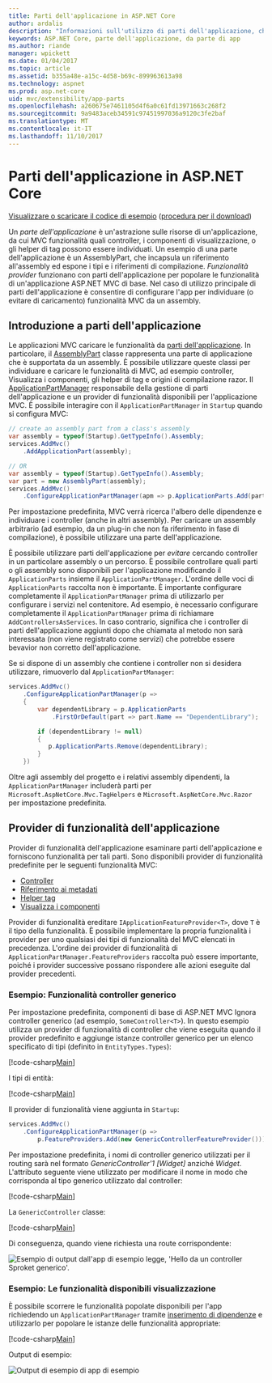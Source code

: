 ```yaml
---
title: Parti dell'applicazione in ASP.NET Core
author: ardalis
description: "Informazioni sull'utilizzo di parti dell'applicazione, che sono abstrations sulle risorse di un'app, configurare l'app per individuare o evitare di caricare le funzionalità da un assembly."
keywords: ASP.NET Core, parte dell'applicazione, da parte di app
ms.author: riande
manager: wpickett
ms.date: 01/04/2017
ms.topic: article
ms.assetid: b355a48e-a15c-4d58-b69c-899963613a98
ms.technology: aspnet
ms.prod: asp.net-core
uid: mvc/extensibility/app-parts
ms.openlocfilehash: a260675e7461105d4f6a0c61fd13971663c268f2
ms.sourcegitcommit: 9a9483aceb34591c97451997036a9120c3fe2baf
ms.translationtype: MT
ms.contentlocale: it-IT
ms.lasthandoff: 11/10/2017
---
```

# <a name="application-parts-in-aspnet-core"></a>Parti dell'applicazione in ASP.NET Core

[Visualizzare o scaricare il codice di esempio](https://github.com/aspnet/Docs/tree/master/aspnetcore/mvc/advanced/app-parts/sample) ([procedura per il download](xref:tutorials/index#how-to-download-a-sample))

Un *parte dell'applicazione* è un'astrazione sulle risorse di un'applicazione, da cui MVC funzionalità quali controller, i componenti di visualizzazione, o gli helper di tag possono essere individuati. Un esempio di una parte dell'applicazione è un AssemblyPart, che incapsula un riferimento all'assembly ed espone i tipi e i riferimenti di compilazione. *Funzionalità provider* funzionano con parti dell'applicazione per popolare le funzionalità di un'applicazione ASP.NET MVC di base. Nel caso di utilizzo principale di parti dell'applicazione è consentire di configurare l'app per individuare (o evitare di caricamento) funzionalità MVC da un assembly.

## <a name="introducing-application-parts"></a>Introduzione a parti dell'applicazione

Le applicazioni MVC caricare le funzionalità da [parti dell'applicazione](/aspnet/core/api/microsoft.aspnetcore.mvc.applicationparts.applicationpart). In particolare, il [AssemblyPart](/aspnet/core/api/microsoft.aspnetcore.mvc.applicationparts.assemblypart#Microsoft_AspNetCore_Mvc_ApplicationParts_AssemblyPart) classe rappresenta una parte di applicazione che è supportata da un assembly. È possibile utilizzare queste classi per individuare e caricare le funzionalità di MVC, ad esempio controller, Visualizza i componenti, gli helper di tag e origini di compilazione razor. Il [ApplicationPartManager](/aspnet/core/api/microsoft.aspnetcore.mvc.applicationparts.applicationpartmanager) responsabile della gestione di parti dell'applicazione e un provider di funzionalità disponibili per l'applicazione MVC. È possibile interagire con il `ApplicationPartManager` in `Startup` quando si configura MVC:

```csharp
// create an assembly part from a class's assembly
var assembly = typeof(Startup).GetTypeInfo().Assembly;
services.AddMvc()
    .AddApplicationPart(assembly);

// OR
var assembly = typeof(Startup).GetTypeInfo().Assembly;
var part = new AssemblyPart(assembly);
services.AddMvc()
    .ConfigureApplicationPartManager(apm => p.ApplicationParts.Add(part));
```

Per impostazione predefinita, MVC verrà ricerca l'albero delle dipendenze e individuare i controller (anche in altri assembly). Per caricare un assembly arbitrario (ad esempio, da un plug-in che non fa riferimento in fase di compilazione), è possibile utilizzare una parte dell'applicazione.

È possibile utilizzare parti dell'applicazione per *evitare* cercando controller in un particolare assembly o un percorso. È possibile controllare quali parti o gli assembly sono disponibili per l'applicazione modificando il `ApplicationParts` insieme il `ApplicationPartManager`. L'ordine delle voci di `ApplicationParts` raccolta non è importante. È importante configurare completamente il `ApplicationPartManager` prima di utilizzarlo per configurare i servizi nel contenitore. Ad esempio, è necessario configurare completamente il `ApplicationPartManager` prima di richiamare `AddControllersAsServices`. In caso contrario, significa che i controller di parti dell'applicazione aggiunti dopo che chiamata al metodo non sarà interessata (non viene registrato come servizi) che potrebbe essere bevavior non corretto dell'applicazione.

Se si dispone di un assembly che contiene i controller non si desidera utilizzare, rimuoverlo dal `ApplicationPartManager`:

```csharp
services.AddMvc()
    .ConfigureApplicationPartManager(p =>
    {
        var dependentLibrary = p.ApplicationParts
            .FirstOrDefault(part => part.Name == "DependentLibrary");

        if (dependentLibrary != null)
        {
           p.ApplicationParts.Remove(dependentLibrary);
        }
    })
```

Oltre agli assembly del progetto e i relativi assembly dipendenti, la `ApplicationPartManager` includerà parti per `Microsoft.AspNetCore.Mvc.TagHelpers` e `Microsoft.AspNetCore.Mvc.Razor` per impostazione predefinita.

## <a name="application-feature-providers"></a>Provider di funzionalità dell'applicazione

Provider di funzionalità dell'applicazione esaminare parti dell'applicazione e forniscono funzionalità per tali parti. Sono disponibili provider di funzionalità predefinite per le seguenti funzionalità MVC:

* [Controller](https://docs.microsoft.com/aspnet/core/api/microsoft.aspnetcore.mvc.controllers.controllerfeatureprovider)
* [Riferimento ai metadati](https://docs.microsoft.com/aspnet/core/api/microsoft.aspnetcore.mvc.razor.compilation.metadatareferencefeatureprovider)
* [Helper tag](https://docs.microsoft.com/aspnet/core/api/microsoft.aspnetcore.mvc.razor.taghelpers.taghelperfeatureprovider)
* [Visualizza i componenti](https://docs.microsoft.com/aspnet/core/api/microsoft.aspnetcore.mvc.viewcomponents.viewcomponentfeatureprovider)

Provider di funzionalità ereditare `IApplicationFeatureProvider<T>`, dove `T` è il tipo della funzionalità. È possibile implementare la propria funzionalità i provider per uno qualsiasi dei tipi di funzionalità del MVC elencati in precedenza. L'ordine dei provider di funzionalità di `ApplicationPartManager.FeatureProviders` raccolta può essere importante, poiché i provider successive possano rispondere alle azioni eseguite dal provider precedenti.

### <a name="sample-generic-controller-feature"></a>Esempio: Funzionalità controller generico

Per impostazione predefinita, componenti di base di ASP.NET MVC Ignora controller generico (ad esempio, `SomeController<T>`). In questo esempio utilizza un provider di funzionalità di controller che viene eseguita quando il provider predefinito e aggiunge istanze controller generico per un elenco specificato di tipi (definito in `EntityTypes.Types`):

[!code-csharp[Main](./app-parts/sample/AppPartsSample/GenericControllerFeatureProvider.cs?highlight=13&range=18-36)]

I tipi di entità:

[!code-csharp[Main](./app-parts/sample/AppPartsSample/Model/EntityTypes.cs?range=6-16)]

Il provider di funzionalità viene aggiunta in `Startup`:

```csharp
services.AddMvc()
    .ConfigureApplicationPartManager(p => 
        p.FeatureProviders.Add(new GenericControllerFeatureProvider()));
```

Per impostazione predefinita, i nomi di controller generico utilizzati per il routing sarà nel formato *GenericController'1 [Widget]* anziché *Widget*. L'attributo seguente viene utilizzato per modificare il nome in modo che corrisponda al tipo generico utilizzato dal controller:

[!code-csharp[Main](./app-parts/sample/AppPartsSample/GenericControllerNameConvention.cs)]

La `GenericController` classe:

[!code-csharp[Main](./app-parts/sample/AppPartsSample/GenericController.cs?highlight=5-6)]

Di conseguenza, quando viene richiesta una route corrispondente:

![Esempio di output dall'app di esempio legge, 'Hello da un controller Sproket generico'.](app-parts/_static/generic-controller.png)

### <a name="sample-display-available-features"></a>Esempio: Le funzionalità disponibili visualizzazione

È possibile scorrere le funzionalità popolate disponibili per l'app richiedendo un `ApplicationPartManager` tramite [inserimento di dipendenze](../../fundamentals/dependency-injection.md) e utilizzarlo per popolare le istanze delle funzionalità appropriate:

[!code-csharp[Main](./app-parts/sample/AppPartsSample/Controllers/FeaturesController.cs?highlight=16,25-27)]

Output di esempio:

![Output di esempio di app di esempio](app-parts/_static/available-features.png)
